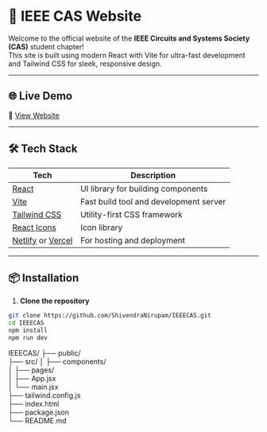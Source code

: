 # 🔷 IEEE CAS Website

Welcome to the official website of the **IEEE Circuits and Systems Society (CAS)** student chapter!  
This site is built using modern React with Vite for ultra-fast development and Tailwind CSS for sleek, responsive design.

---

## 🌐 Live Demo

🚀 [View Website](https://ieeecasvit.vercel.app/)

---

## 🛠 Tech Stack

| Tech           | Description                                 |
|----------------|---------------------------------------------|
| [React](https://reactjs.org)        | UI library for building components |
| [Vite](https://vitejs.dev)          | Fast build tool and development server |
| [Tailwind CSS](https://tailwindcss.com) | Utility-first CSS framework       |
| [React Icons](https://react-icons.github.io/react-icons/) | Icon library                      |
| [Netlify](https://netlify.com) or [Vercel](https://vercel.com) | For hosting and deployment       |

---

## 📦 Installation

1. **Clone the repository**
```bash
git clone https://github.com/ShivendraNirupam/IEEECAS.git
cd IEEECAS
npm install
npm run dev
```

IEEECAS/
├── public/             
├── src/
│   ├── components/     
│   ├── pages/           
│   ├── App.jsx          
│   └── main.jsx        
├── tailwind.config.js   
├── index.html           
├── package.json        
└── README.md           


